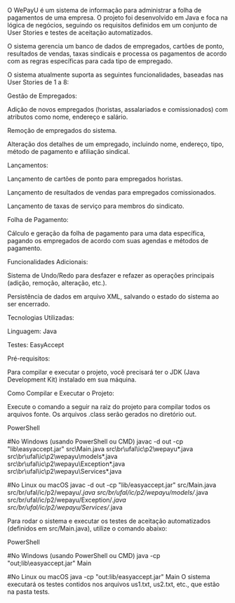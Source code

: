 O WePayU é um sistema de informação para administrar a folha de pagamentos de uma empresa. O projeto foi desenvolvido em Java e foca na lógica de negócios, seguindo os requisitos definidos em um conjunto de User Stories e testes de aceitação automatizados.

O sistema gerencia um banco de dados de empregados, cartões de ponto, resultados de vendas, taxas sindicais e processa os pagamentos de acordo com as regras específicas para cada tipo de empregado.

O sistema atualmente suporta as seguintes funcionalidades, baseadas nas User Stories de 1 a 8:

Gestão de Empregados:

Adição de novos empregados (horistas, assalariados e comissionados) com atributos como nome, endereço e salário.

Remoção de empregados do sistema.

Alteração dos detalhes de um empregado, incluindo nome, endereço, tipo, método de pagamento e afiliação sindical.

Lançamentos:

Lançamento de cartões de ponto para empregados horistas.

Lançamento de resultados de vendas para empregados comissionados.

Lançamento de taxas de serviço para membros do sindicato.

Folha de Pagamento:

Cálculo e geração da folha de pagamento para uma data específica, pagando os empregados de acordo com suas agendas e métodos de pagamento.

Funcionalidades Adicionais:

Sistema de Undo/Redo para desfazer e refazer as operações principais (adição, remoção, alteração, etc.).

Persistência de dados em arquivo XML, salvando o estado do sistema ao ser encerrado.

Tecnologias Utilizadas:

Linguagem: Java

Testes: EasyAccept

Pré-requisitos:

Para compilar e executar o projeto, você precisará ter o JDK (Java Development Kit) instalado em sua máquina.

Como Compilar e Executar o Projeto:

Execute o comando a seguir na raiz do projeto para compilar todos os arquivos fonte. Os arquivos .class serão gerados no diretório out.

PowerShell

#No Windows (usando PowerShell ou CMD)
javac -d out -cp "lib\easyaccept.jar" src\Main.java src\br\ufal\ic\p2\wepayu\*.java src\br\ufal\ic\p2\wepayu\models\*.java src\br\ufal\ic\p2\wepayu\Exception\*.java src\br\ufal\ic\p2\wepayu\Services\*.java

#No Linux ou macOS
javac -d out -cp "lib/easyaccept.jar" src/Main.java src/br/ufal/ic/p2/wepayu/*.java src/br/ufal/ic/p2/wepayu/models/*.java src/br/ufal/ic/p2/wepayu/Exception/*.java src/br/ufal/ic/p2/wepayu/Services/*.java

Para rodar o sistema e executar os testes de aceitação automatizados (definidos em src/Main.java), utilize o comando abaixo:

PowerShell

#No Windows (usando PowerShell ou CMD)
java -cp "out;lib\easyaccept.jar" Main

#No Linux ou macOS
java -cp "out:lib/easyaccept.jar" Main
O sistema executará os testes contidos nos arquivos us1.txt, us2.txt, etc., que estão na pasta tests.
